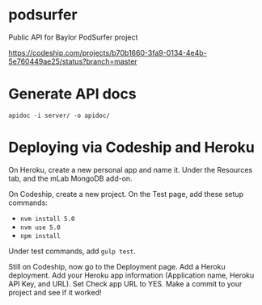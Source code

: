 # podsurfer
Public API for Baylor PodSurfer project

https://codeship.com/projects/b70b1660-3fa9-0134-4e4b-5e760449ae25/status?branch=master

# Generate API docs
`apidoc -i server/ -o apidoc/`

# Deploying via Codeship and Heroku
On Heroku, create a new personal app and name it. Under the Resources tab, and the mLab MongoDB add-on.

On Codeship, create a new project. On the Test page, add these setup commands:
* `nvm install 5.0`
* `nvm use 5.0`
* `npm install`

Under test commands, add `gulp test`.

Still on Codeship, now go to the Deployment page. Add a Heroku deployment. Add your Heroku app information (Application name, Heroku API Key, and URL). Set Check app URL to YES.
Make a commit to your project and see if it worked!
